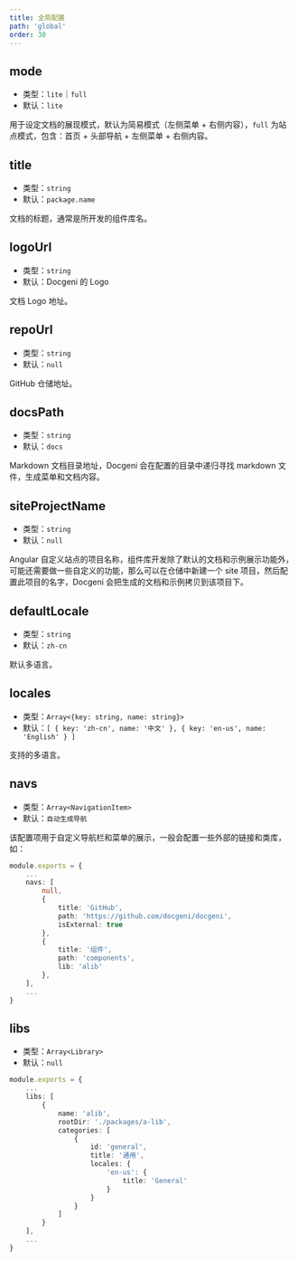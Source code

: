 ```yaml
---
title: 全局配置
path: 'global'
order: 30
---
```


## mode

- 类型：`lite`｜`full`
- 默认：`lite`

用于设定文档的展现模式，默认为简易模式（左侧菜单 + 右侧内容），`full` 为站点模式，包含：首页 + 头部导航 + 左侧菜单 + 右侧内容。

## title

- 类型：`string`
- 默认：`package.name`

文档的标题，通常是所开发的组件库名。

## logoUrl
- 类型：`string`
- 默认：Docgeni 的 Logo

文档 Logo 地址。

## repoUrl
- 类型：`string`
- 默认：`null`

GitHub 仓储地址。

## docsPath
- 类型：`string`
- 默认：`docs`

Markdown 文档目录地址，Docgeni 会在配置的目录中递归寻找 markdown 文件，生成菜单和文档内容。

## siteProjectName
- 类型：`string`
- 默认：`null`

Angular 自定义站点的项目名称，组件库开发除了默认的文档和示例展示功能外，可能还需要做一些自定义的功能，那么可以在仓储中新建一个 site 项目，然后配置此项目的名字，Docgeni 会把生成的文档和示例拷贝到该项目下。

## defaultLocale
- 类型：`string`
- 默认：`zh-cn`

默认多语言。

## locales
- 类型：`Array<{key: string, name: string}>`
- 默认：`[ { key: 'zh-cn', name: '中文' }, { key: 'en-us', name: 'English' } ]`

支持的多语言。

## navs
- 类型：`Array<NavigationItem>`
- 默认：`自动生成导航`

该配置项用于自定义导航栏和菜单的展示，一般会配置一些外部的链接和类库，如：
```ts
module.exports = {
    ...
    navs: [
        null,
        {
            title: 'GitHub',
            path: 'https://github.com/docgeni/docgeni',
            isExternal: true
        },
        {
            title: '组件',
            path: 'components',
            lib: 'alib'
        },
    ],
    ...
}
```

## libs
- 类型：`Array<Library>`
- 默认：`null`

```ts
module.exports = {
    ...
    libs: [
        {
            name: 'alib',
            rootDir: './packages/a-lib',
            categories: [
                {
                    id: 'general',
                    title: '通用',
                    locales: {
                        'en-us': {
                            title: 'General'
                        }
                    }
                }
            ]
        }
    ],
    ...
}
```
